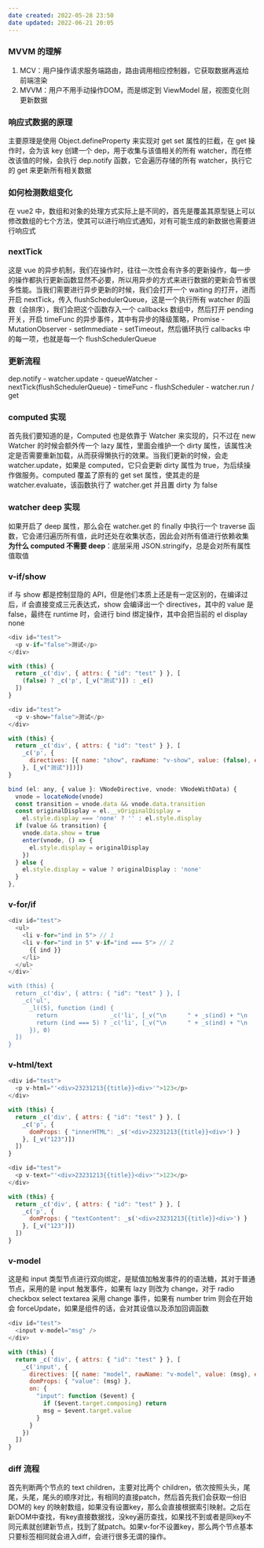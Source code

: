 ```yaml
---
date created: 2022-05-28 23:50
date updated: 2022-06-21 20:05
---
```


### MVVM 的理解

1. MCV：用户操作请求服务端路由，路由调用相应控制器，它获取数据再返给前端渲染
2. MVVM：用户不用手动操作DOM，而是绑定到 ViewModel 层，视图变化则更新数据

### 响应式数据的原理

主要原理是使用 Object.defineProperty 来实现对 get set 属性的拦截，在 get 操作时，会为该 key 创建一个 dep，用于收集与该值相关的所有 watcher，而在修改该值的时候，会执行 dep.notify 函数，它会遍历存储的所有 watcher，执行它的 get 来更新所有相关数据

### 如何检测数组变化

在 vue2 中，数组和对象的处理方式实际上是不同的，首先是覆盖其原型链上可以修改数组的七个方法，使其可以进行响应式通知，对有可能生成的新数据也需要进行响应式

### nextTick

这是 vue 的异步机制，我们在操作时，往往一次性会有许多的更新操作，每一步的操作都执行更新函数显然不必要，所以用异步的方式来进行数据的更新会节省很多性能。当我们需要进行异步更新的时候，我们会打开一个 waiting 的打开，进而开启 nextTick，传入 flushSchedulerQueue，这是一个执行所有 watcher 的函数（会排序），我们会把这个函数存入一个 callbacks 数组中，然后打开 pending 开关，开启 timeFunc 的异步事件，其中有异步的降级策略，Promise - MutationObserver - setImmediate - setTimeout，然后循环执行 callbacks 中的每一项，也就是每一个 flushSchedulerQueue

### 更新流程

dep.notify - watcher.update - queueWatcher - nextTick(flushSchedulerQueue) - timeFunc - flushScheduler - watcher.run / get

### computed 实现

首先我们要知道的是，Computed 也是依靠于 Watcher 来实现的，只不过在 new Watcher 的时候会额外传一个 lazy 属性，里面会维护一个 dirty 属性，该属性决定是否需要重新加载，从而获得懒执行的效果。当我们更新的时候，会走 watcher.update，如果是 computed，它只会更新 dirty 属性为 true，为后续操作做服务。computed 覆盖了原有的 get set 属性，使其走的是 watcher.evaluate，该函数执行了 watcher.get 并且置 dirty 为 false

### watcher deep 实现

如果开启了 deep 属性，那么会在 watcher.get 的 finally 中执行一个 traverse 函数，它会递归遍历所有值，此时还处在收集状态，因此会对所有值进行依赖收集
**为什么 computed 不需要 deep**：底层采用 JSON.stringify，总是会对所有属性值取值

### v-if/show

if 与 show 都是控制显隐的 API，但是他们本质上还是有一定区别的，在编译过后，if 会直接变成三元表达式，show 会编译出一个 directives，其中的 value 是 false，最终在 runtime 时，会进行 bind 绑定操作，其中会把当前的 el display none

```js
<div id="test">
  <p v-if="false">测试</p>
</div>

with (this) {
  return _c('div', { attrs: { "id": "test" } }, [
    (false) ? _c('p', [_v("测试")]) : _e()
  ])
}

<div id="test">
  <p v-show="false">测试</p>
</div>

with (this) {
  return _c('div', { attrs: { "id": "test" } }, [
    _c('p', {
      directives: [{ name: "show", rawName: "v-show", value: (false), expression: "false" }]
    }, [_v("测试")])])
}

bind (el: any, { value }: VNodeDirective, vnode: VNodeWithData) {
  vnode = locateNode(vnode)
  const transition = vnode.data && vnode.data.transition
  const originalDisplay = el.__vOriginalDisplay =
    el.style.display === 'none' ? '' : el.style.display
  if (value && transition) {
    vnode.data.show = true
    enter(vnode, () => {
      el.style.display = originalDisplay
    })
  } else {
    el.style.display = value ? originalDisplay : 'none'
  }
},
```

### v-for/if

```js
<div id="test">
  <ul>
    <li v-for="ind in 5"> // 1
    <li v-for="ind in 5" v-if="ind === 5"> // 2
      {{ ind }}
    </li>
  </ul>
</div>`

with (this) {
  return _c('div', { attrs: { "id": "test" } }, [
    _c('ul',
      _l((5), function (ind) {
		return               _c('li', [_v("\n      " + _s(ind) + "\n    ")]) // 1
        return (ind === 5) ? _c('li', [_v("\n      " + _s(ind) + "\n    ")]) : _e() // 2
      }), 0)
  ])
}
```

### v-html/text

```js
<div id="test">
  <p v-html="'<div>23231213{{title}}<div>'">123</p>
</div>

with (this) {
  return _c('div', { attrs: { "id": "test" } }, [
    _c('p', {
      domProps: { "innerHTML": _s('<div>23231213{{title}}<div>') }
    }, [_v("123")])
  ])
}

<div id="test">
  <p v-text="'<div>23231213{{title}}<div>'">123</p>
</div>

with (this) {
  return _c('div', { attrs: { "id": "test" } }, [
    _c('p', {
      domProps: { "textContent": _s('<div>23231213{{title}}<div>') }
    }, [_v("123")])
  ])
}
```

### v-model

这是和 input 类型节点进行双向绑定，是赋值加触发事件的的语法糖，其对于普通节点，采用的是 input 触发事件，如果有 lazy 则改为 change，对于 radio checkbox select textarea 采用 change 事件，如果有 number trim 则会在开始会 forceUpdate，如果是组件的话，会对其设值以及添加回调函数

```js
<div id="test">
  <input v-model="msg" />
</div>

with (this) {
  return _c('div', { attrs: { "id": "test" } }, [
    _c('input', {
      directives: [{ name: "model", rawName: "v-model", value: (msg), expression: "msg" }],
      domProps: { "value": (msg) },
      on: {
        "input": function ($event) {
          if ($event.target.composing) return
          msg = $event.target.value
        }
      }
    })
  ])
}
```

### diff 流程

首先判断两个节点的 text children，主要对比两个 children，依次按照头头，尾尾，头尾，尾头的顺序对比，有相同的直接patch，然后首先我们会获取一份旧DOM的 key 的映射数组，如果没有设置key，那么会直接根据索引映射。之后在新DOM中查找，有key直接数据找，没key遍历查找，如果找不到或者是同key不同元素就创建新节点，找到了就patch。如果v-for不设置key，那么两个节点基本只要标签相同就会进入diff，会进行很多无谓的操作。
